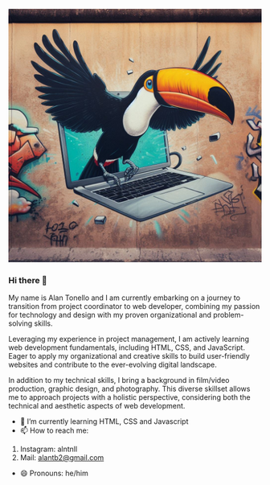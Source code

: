 ![tucano](https://github.com/tonelloalan/first-repo-coriander/blob/main/IMG_8827.JPG)

### Hi there 👋

My name is Alan Tonello and I am currently embarking on a journey to transition from project coordinator to web developer, combining my passion for technology and design with my proven organizational and problem-solving skills.

Leveraging my experience in project management, I am actively learning web development fundamentals, including HTML, CSS, and JavaScript. Eager to apply my organizational and creative skills to build user-friendly websites and contribute to the ever-evolving digital landscape.

In addition to my technical skills, I bring a background in film/video production, graphic design, and photography. This diverse skillset allows me to approach projects with a holistic perspective, considering both the technical and aesthetic aspects of web development.

- 🌱 I’m currently learning HTML, CSS and Javascript
- 📫 How to reach me: 
1. Instagram: alntnll
2. Mail: alantb2@gmail.com
- 😄 Pronouns: he/him

<!--
**tonelloalan/tonelloalan** is a ✨ _special_ ✨ repository because its `README.md` (this file) appears on your GitHub profile.


- 🌱 I’m currently learning HTML, CSS and Javascript
- 📫 How to reach me: 
1. Instagram: alntnll
2. Mail: alanbt2@gmail.com
- 😄 Pronouns: he/him

-->

